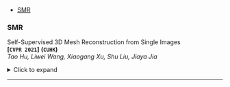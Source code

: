- [SMR](#smr)

### SMR

Self-Supervised 3D Mesh Reconstruction from Single Images  
**[`CVPR 2021`]**	**(`CUHK`)**  
*Tao Hu, Liwei Wang, Xiaogang Xu, Shu Liu, Jiaya Jia*  
<details><summary>Click to expand</summary><p>
3D attribute $A=[C, L, S, T]$, 3D object $O(S, T)$, where $C$ is Camera, $L$ is Light, $S$ is Shape, $T$ is Texture.

2D image $I$, its silhouette $M$

input $X=[I, M]$, 

their relations are:
$$
\text{rendering: } X = R(A)\\
\text{encoding: } A = E_\theta(X)
$$

<img src="https://raw.githubusercontent.com/yzy1996/Image-Hosting/master/20210410172628.png" alt="image-20210410172613853" style="zoom:50%;" />



</p></details>

---







